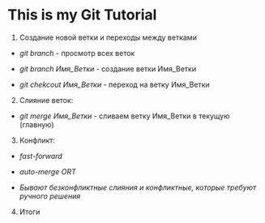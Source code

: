 # This is my Git Tutorial

1. Создание новой ветки и переходы между ветками

* *git branch* - просмотр всех веток

* *git branch Имя_Ветки* - создание ветки Имя_Ветки

* *git chekcout Имя_Ветки* - переход на ветку Имя_Ветки

2. Слияние веток:

* *git merge Имя_Ветки* - сливаем ветку Имя_Ветки в текущую (главную)


3. Конфликт:

* *fast-forward*

* *auto-merge ORT*

 * *Бывают безконфликтные слияния и конфликтные, которые требуют ручного решения*

4. Итоги
